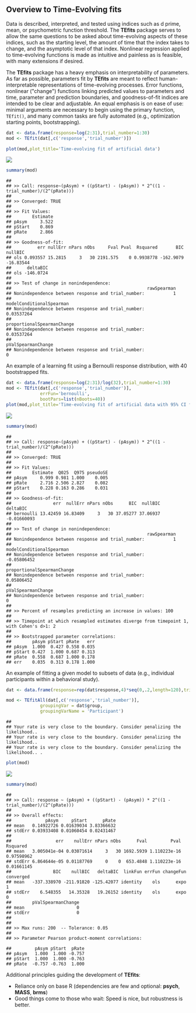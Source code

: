 <!-- README.md is generated from README.Rmd. Please edit that file -->
Overview to Time-Evolving fits
------------------------------

Data is described, interpreted, and tested using indices such as d prime, mean, or psychometric function threshold. The **TEfits** package serves to allow the same questions to be asked about time-evolving aspects of these indices, such as the starting level, the amount of time that the index takes to change, and the asymptotic level of that index. Nonlinear regression applied to time-evolving functions is made as intuitive and painless as is feasible, with many extensions if desired.

The **TEfits** package has a heavy emphasis on interpretability of parameters. As far as possible, parameters fit by **TEfits** are meant to reflect human-interpretable representations of time-evolving processes. Error functions, nonlinear ("change") functions linking predicted values to parameters and time, parameter and prediction boundaries, and goodness-of-fit indices are intended to be clear and adjustable. An equal emphasis is on ease of use: minimal arguments are necessary to begin using the primary function, `TEfit()`, and many common tasks are fully automated (e.g., optimization starting points, bootstrapping).

``` r
dat <- data.frame(response=log(2:31),trial_number=1:30)
mod <- TEfit(dat[,c('response','trial_number')])

plot(mod,plot_title='Time-evolving fit of artificial data')
```

![](README_files/figure-markdown_github/simple_model-1.png)

``` r
summary(mod)
```

    ## 
    ## >> Call: response~(pAsym) + ((pStart) - (pAsym)) * 2^((1 - trial_number)/(2^(pRate)))
    ## 
    ## >> Converged: TRUE 
    ## 
    ## >> Fit Values:
    ##        Estimate
    ## pAsym     3.522
    ## pStart    0.869
    ## pRate     2.866
    ## 
    ## >> Goodness-of-fit:
    ##          err nullErr nPars nObs     Fval Pval  Rsquared       BIC   nullBIC
    ## ols 0.093557 15.2815     3   30 2191.575    0 0.9938778 -162.9079 -16.83544
    ##      deltaBIC
    ## ols -146.0724
    ## 
    ## >> Test of change in nonindependence:
    ##                                                    rawSpearman
    ## Nonindependence between response and trial_number:           1
    ##                                                    modelConditionalSpearman
    ## Nonindependence between response and trial_number:               0.03537264
    ##                                                    proportionalSpearmanChange
    ## Nonindependence between response and trial_number:                 0.03537264
    ##                                                    pValSpearmanChange
    ## Nonindependence between response and trial_number:                  0

An example of a learning fit using a Bernoulli response distribution, with 40 bootstrapped fits.

``` r
dat <- data.frame(response=log(2:31)/log(32),trial_number=1:30)
mod <- TEfit(dat[,c('response','trial_number')], 
             errFun='bernoulli',
             bootPars=list(nBoots=40))
plot(mod,plot_title='Time-evolving fit of artificial data with 95% CI from 40 bootstrapped fits')
```

![](README_files/figure-markdown_github/model_boot-1.png)

``` r
summary(mod)
```

    ## 
    ## >> Call: response~(pAsym) + ((pStart) - (pAsym)) * 2^((1 - trial_number)/(2^(pRate)))
    ## 
    ## >> Converged: TRUE 
    ## 
    ## >> Fit Values:
    ##        Estimate  Q025  Q975 pseudoSE
    ## pAsym     0.999 0.981 1.000    0.005
    ## pRate     2.716 2.506 2.827    0.082
    ## pStart    0.228 0.163 0.286    0.031
    ## 
    ## >> Goodness-of-fit:
    ##                err  nullErr nPars nObs      BIC  nullBIC    deltaBIC
    ## bernoulli 13.42459 16.83409     3   30 37.05277 37.06937 -0.01660093
    ## 
    ## >> Test of change in nonindependence:
    ##                                                    rawSpearman
    ## Nonindependence between response and trial_number:           1
    ##                                                    modelConditionalSpearman
    ## Nonindependence between response and trial_number:              -0.05806452
    ##                                                    proportionalSpearmanChange
    ## Nonindependence between response and trial_number:                 0.05806452
    ##                                                    pValSpearmanChange
    ## Nonindependence between response and trial_number:                  0
    ## 
    ## >> Percent of resamples predicting an increase in values: 100 
    ## 
    ## >> Timepoint at which resampled estimates diverge from timepoint 1, with Cohen's d>1: 2 
    ## 
    ## >> Bootstrapped parameter correlations:
    ##        pAsym pStart pRate   err
    ## pAsym  1.000  0.427 0.558 0.035
    ## pStart 0.427  1.000 0.687 0.313
    ## pRate  0.558  0.687 1.000 0.178
    ## err    0.035  0.313 0.178 1.000

An example of fitting a given model to subsets of data (e.g., individual participants within a behavioral study).

``` r
dat <- data.frame(response=rep(dat$response,4)*seq(0,.2,length=120),trial_number=rep(1:30,4),group=rep(letters[1:4],each=30))

mod <- TEfitAll(dat[,c('response','trial_number')], 
             groupingVar = dat$group,
             groupingVarName = 'Participant')
```

    ## 
    ## Your rate is very close to the boundary. Consider penalizing the likelihood.. 
    ## Your rate is very close to the boundary. Consider penalizing the likelihood.. 
    ## Your rate is very close to the boundary. Consider penalizing the likelihood.. .

``` r
plot(mod)
```

![](README_files/figure-markdown_github/model_groups-1.png)

``` r
summary(mod)
```

    ## 
    ## >> Call: response ~ (pAsym) + ((pStart) - (pAsym)) * 2^((1 - trial_number)/(2^(pRate)))
    ## 
    ## >> Overall effects:
    ##             pAsym     pStart      pRate
    ## mean   0.14922726 0.01639034 3.83366632
    ## stdErr 0.03933408 0.01060454 0.02431467
    ## 
    ##                 err    nullErr nPars nObs      Fval         Pval   Rsquared
    ## mean   3.005041e-04 0.03071614     3   30 1692.5939 1.110223e-16 0.97598962
    ## stdErr 6.864644e-05 0.01187769     0    0  653.4848 1.110223e-16 0.01661145
    ##                BIC    nullBIC   deltaBIC  linkFun errFun changeFun converged
    ## mean   -337.338970 -211.91820 -125.42077 identity    ols      expo         1
    ## stdErr    6.548355   14.35328   19.26152 identity    ols      expo         0
    ##        pValSpearmanChange
    ## mean                    0
    ## stdErr                  0
    ## 
    ## 
    ## >> Max runs: 200  -- Tolerance: 0.05 
    ## 
    ## >> Parameter Pearson product-moment correlations:

    ##         pAsym pStart  pRate
    ## pAsym   1.000  1.000 -0.757
    ## pStart  1.000  1.000 -0.763
    ## pRate  -0.757 -0.763  1.000

Additional principles guiding the development of **TEfits**:

-   Reliance only on base R (dependencies are few and optional: **psych**, **MASS**, **brms**)
-   Good things come to those who wait: Speed is nice, but robustness is better.
